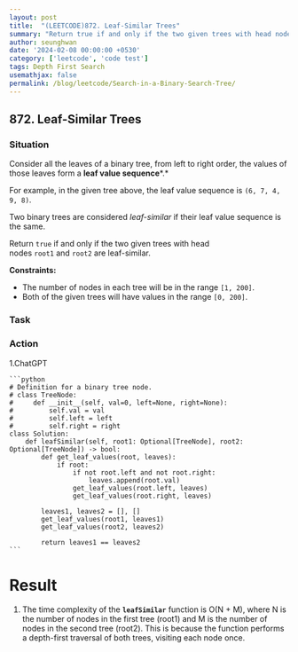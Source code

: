 ```yaml
---
layout: post
title:  "(LEETCODE)872. Leaf-Similar Trees"
summary: "Return true if and only if the two given trees with head nodes root1 and root2 are leaf-similar."
author: seunghwan
date: '2024-02-08 00:00:00 +0530'
category: ['leetcode', 'code test']
tags: Depth First Search
usemathjax: false
permalink: /blog/leetcode/Search-in-a-Binary-Search-Tree/
---
```

## 872. Leaf-Similar Trees

### Situation

Consider all the leaves of a binary tree, from left to right order, the values of those leaves form a **leaf value sequence***.*

For example, in the given tree above, the leaf value sequence is `(6, 7, 4, 9, 8)`.

Two binary trees are considered *leaf-similar* if their leaf value sequence is the same.

Return `true` if and only if the two given trees with head nodes `root1` and `root2` are leaf-similar.

**Constraints:**

- The number of nodes in each tree will be in the range `[1, 200]`.
- Both of the given trees will have values in the range `[0, 200]`.

### Task

### Action

1.ChatGPT

    ```python
    # Definition for a binary tree node.
    # class TreeNode:
    #     def __init__(self, val=0, left=None, right=None):
    #         self.val = val
    #         self.left = left
    #         self.right = right
    class Solution:
        def leafSimilar(self, root1: Optional[TreeNode], root2: Optional[TreeNode]) -> bool:
            def get_leaf_values(root, leaves):
                if root:
                    if not root.left and not root.right:
                        leaves.append(root.val)
                    get_leaf_values(root.left, leaves)
                    get_leaf_values(root.right, leaves)

            leaves1, leaves2 = [], []
            get_leaf_values(root1, leaves1)
            get_leaf_values(root2, leaves2)

            return leaves1 == leaves2
    ```

# Result

1. The time complexity of the **`leafSimilar`** function is O(N + M), where N is the number of nodes in the first tree (root1) and M is the number of nodes in the second tree (root2). This is because the function performs a depth-first traversal of both trees, visiting each node once.